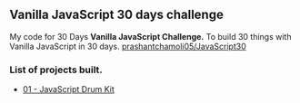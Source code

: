 ## Vanilla JavaScript 30 days challenge 
My code for 30 Days **Vanilla JavaScript Challenge.** To build 30 things with Vanilla JavaScript in 30 days.
[prashantchamoli05/JavaScript30](http://www.prashantchamoli.tech/JavaScript30)

### List of projects built.
* [01 - JavaScript Drum Kit](http://www.prashantchamoli.tech/JavaScript30/01%20-%20JavaScript%20Drum%20Kit/)

